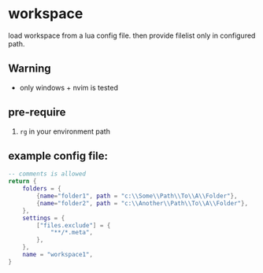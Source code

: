 # workspace

load workspace from a lua config file.
then provide filelist only in configured path.

## Warning

* only windows + nvim is tested

## pre-require

1. `rg` in your environment path

## example config file:

``` lua
-- comments is allowed
return {
    folders = {
        {name="folder1", path = "c:\\Some\\Path\\To\\A\\Folder"},
        {name="folder2", path = "c:\\Another\\Path\\To\\A\\Folder"},
    },
    settings = {
        ["files.exclude"] = {
            "**/*.meta",
        },
    },
    name = "workspace1",
}

```
